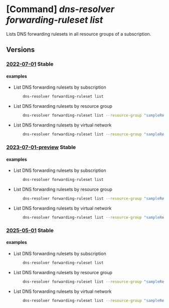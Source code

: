 # [Command] _dns-resolver forwarding-ruleset list_

Lists DNS forwarding rulesets in all resource groups of a subscription.

## Versions

### [2022-07-01](/Resources/mgmt-plane/L3N1YnNjcmlwdGlvbnMve30vcHJvdmlkZXJzL21pY3Jvc29mdC5uZXR3b3JrL2Ruc2ZvcndhcmRpbmdydWxlc2V0cw==/2022-07-01.xml) **Stable**

<!-- mgmt-plane /subscriptions/{}/providers/microsoft.network/dnsforwardingrulesets 2022-07-01 -->
<!-- mgmt-plane /subscriptions/{}/resourcegroups/{}/providers/microsoft.network/dnsforwardingrulesets 2022-07-01 -->

#### examples

- List DNS forwarding rulesets by subscription
    ```bash
        dns-resolver forwarding-ruleset list
    ```

- List DNS forwarding rulesets by resource group
    ```bash
        dns-resolver forwarding-ruleset list --resource-group "sampleResourceGroup"
    ```

- List DNS forwarding rulesets by virtual network
    ```bash
        dns-resolver forwarding-ruleset list --resource-group "sampleResourceGroup" --virtual- network-name "sampleVirtualNetwork"
    ```

### [2023-07-01-preview](/Resources/mgmt-plane/L3N1YnNjcmlwdGlvbnMve30vcHJvdmlkZXJzL21pY3Jvc29mdC5uZXR3b3JrL2Ruc2ZvcndhcmRpbmdydWxlc2V0cw==/2023-07-01-preview.xml) **Stable**

<!-- mgmt-plane /subscriptions/{}/providers/microsoft.network/dnsforwardingrulesets 2023-07-01-preview -->
<!-- mgmt-plane /subscriptions/{}/resourcegroups/{}/providers/microsoft.network/dnsforwardingrulesets 2023-07-01-preview -->

#### examples

- List DNS forwarding rulesets by subscription
    ```bash
        dns-resolver forwarding-ruleset list
    ```

- List DNS forwarding rulesets by resource group
    ```bash
        dns-resolver forwarding-ruleset list --resource-group "sampleResourceGroup"
    ```

- List DNS forwarding rulesets by virtual network
    ```bash
        dns-resolver forwarding-ruleset list --resource-group "sampleResourceGroup" --virtual- network-name "sampleVirtualNetwork"
    ```

### [2025-05-01](/Resources/mgmt-plane/L3N1YnNjcmlwdGlvbnMve30vcHJvdmlkZXJzL21pY3Jvc29mdC5uZXR3b3JrL2Ruc2ZvcndhcmRpbmdydWxlc2V0cw==/2025-05-01.xml) **Stable**

<!-- mgmt-plane /subscriptions/{}/providers/microsoft.network/dnsforwardingrulesets 2025-05-01 -->
<!-- mgmt-plane /subscriptions/{}/resourcegroups/{}/providers/microsoft.network/dnsforwardingrulesets 2025-05-01 -->

#### examples

- List DNS forwarding rulesets by subscription
    ```bash
        dns-resolver forwarding-ruleset list
    ```

- List DNS forwarding rulesets by resource group
    ```bash
        dns-resolver forwarding-ruleset list --resource-group "sampleResourceGroup"
    ```

- List DNS forwarding rulesets by virtual network
    ```bash
        dns-resolver forwarding-ruleset list --resource-group "sampleResourceGroup" --virtual- network-name "sampleVirtualNetwork"
    ```
